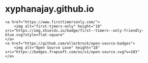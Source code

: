# xyphanajay.github.io
	<a href="https://www.firsttimersonly.com/">
		<img alt="first-timers-only" height="18" src="https://img.shields.io/badge/first--timers--only-friendly-blue.svg?style=flat-square"
	</a>
	<a href="https://github.com/ellerbrock/open-source-badges">
		<img alt="Open Source Love" height="18" src="https://badges.frapsoft.com/os/v1/open-source.svg?v=103"
	</a>
	
	
